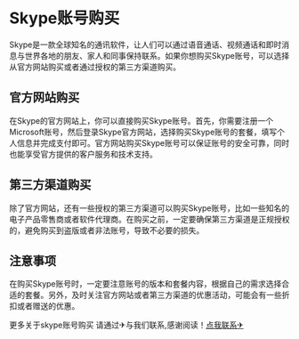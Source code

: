 # Skype账号购买

Skype是一款全球知名的通讯软件，让人们可以通过语音通话、视频通话和即时消息与世界各地的朋友、家人和同事保持联系。如果你想购买Skype账号，可以选择从官方网站购买或者通过授权的第三方渠道购买。

## 官方网站购买

在Skype的官方网站上，你可以直接购买Skype账号。首先，你需要注册一个Microsoft账号，然后登录Skype官方网站，选择购买Skype账号的套餐，填写个人信息并完成支付即可。官方网站购买Skype账号可以保证账号的安全可靠，同时也能享受官方提供的客户服务和技术支持。

## 第三方渠道购买

除了官方网站，还有一些授权的第三方渠道可以购买Skype账号，比如一些知名的电子产品零售商或者软件代理商。在购买之前，一定要确保第三方渠道是正规授权的，避免购买到盗版或者非法账号，导致不必要的损失。

## 注意事项

在购买Skype账号时，一定要注意账号的版本和套餐内容，根据自己的需求选择合适的套餐。另外，及时关注官方网站或者第三方渠道的优惠活动，可能会有一些折扣或者赠送的优惠。

更多关于skype账号购买 请通过✈与我们联系,感谢阅读！[点我联系✈](https://img.G208.com)